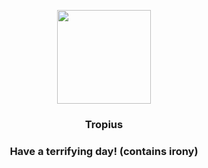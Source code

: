 <p align="center">
    <img src="https://raw.githubusercontent.com/PokeAPI/sprites/master/sprites/pokemon/357.png" width="150" height="150">
</p>
<h3 align="center"> <b>Tropius</b></h3>
<h3 align="center">Have a terrifying day! (contains irony)</h3>
